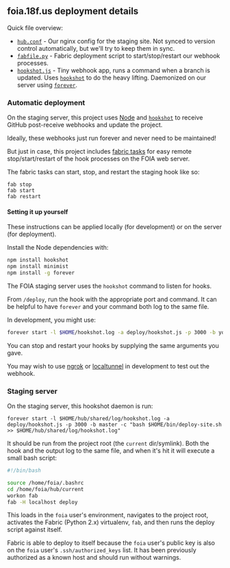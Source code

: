 ## foia.18f.us deployment details

Quick file overview:

* [`hub.conf`](hub.conf) - Our nginx config for the staging site. Not synced to version control automatically, but we'll try to keep them in sync.
* [`fabfile.py`](fabfile.py) - Fabric deployment script to start/stop/restart our webhook processes.
* [`hookshot.js`](hookshot.js) - Tiny webhook app, runs a command when a branch is updated. Uses [`hookshot`](https://github.com/coreh/hookshot) to do the heavy lifting. Daemonized on our server using [`forever`](https://github.com/nodejitsu/forever).

### Automatic deployment

On the staging server, this project uses [Node](http://nodejs.org) and [`hookshot`](https://github.com/coreh/hookshot) to receive GitHub post-receive webhooks and update the project.

Ideally, these webhooks just run forever and never need to be maintained!

But just in case, this project includes [fabric tasks](http://www.fabfile.org/) for easy remote stop/start/restart of the hook processes on the FOIA web server.

The fabric tasks can start, stop, and restart the staging hook like so:

```
fab stop
fab start
fab restart
```

#### Setting it up yourself

These instructions can be applied locally (for development) or on the server (for deployment).

Install the Node dependencies with:

```bash
npm install hookshot
npm install minimist
npm install -g forever
```

The FOIA staging server uses the `hookshot` command to listen for hooks.

From `/deploy`, run the hook with the appropriate port and command. It can be helpful to have `forever` and your command both log to the same file.

In development, you might use:

```bash
forever start -l $HOME/hookshot.log -a deploy/hookshot.js -p 3000 -b your-branch -c "cd $HOME/foia/hub && git pull && jekyll build >> $HOME/hookshot.log"
```

You can stop and restart your hooks by supplying the same arguments you gave.

You may wish to use [ngrok](https://ngrok.com/) or [localtunnel](https://localtunnel.me/) in development to test out the webhook.

### Staging server

On the staging server, this hookshot daemon is run:

```
forever start -l $HOME/hub/shared/log/hookshot.log -a deploy/hookshot.js -p 3000 -b master -c "bash $HOME/bin/deploy-site.sh >> $HOME/hub/shared/log/hookshot.log"
```

It should be run from the project root (the `current` dir/symlink). Both the hook and the output log to the same file, and when it's hit it will execute a small bash script:

```bash
#!/bin/bash

source /home/foia/.bashrc
cd /home/foia/hub/current
workon fab
fab -H localhost deploy
```

This loads in the `foia` user's environment, navigates to the project root, activates the Fabric (Python 2.x) virtualenv, `fab`, and then runs the deploy script against itself.

Fabric is able to deploy to itself because the `foia` user's public key is also on the `foia` user's `.ssh/authorized_keys` list. It has been previously authorized as a known host and should run without warnings.

